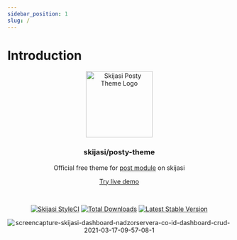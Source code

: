 ```yaml
---
sidebar_position: 1
slug: /
---
```


# Introduction

<p align="center">
  <a href="https://skijasi-posty.nadzorservera.co.id/">
    <img src="https://skijasi-posty.nadzorservera.co.id/img/skijasi-module-logo.png" width="150px" alt="Skijasi Posty Theme Logo" />
  </a>
</p>
<h3 align="center">skijasi/posty-theme</h3>
<p align="center">Official free theme for <a href="https://github.com/nadzorservera-indonesia/skijasi-post-module">post module</a> on skijasi</p>
<p align="center"><a href="https://skijasi-demo.nadzorservera.co.id/post" target="_blank">Try live demo</a></p>
<br />

<p align="center">
<a href="https://github.styleci.io/repos/347838630"><img src="https://github.styleci.io/repos/347838630/shield" alt="Skijasi StyleCI"/></a>
<a href="https://packagist.org/packages/nadzorservera-indonesia/skijasi-posty"><img src="https://img.shields.io/packagist/dt/skijasi/core" alt="Total Downloads"/></a>
<a href="https://packagist.org/packages/nadzorservera-indonesia/skijasi-posty "><img src="https://img.shields.io/packagist/v/skijasi/core" alt="Latest Stable Version"/></a>
</p>

<p align="center">
    <img src="https://skijasi-posty.nadzorservera.co.id/img/skijasi-posty-theme-preview.png" alt="screencapture-skijasi-dashboard-nadzorservera-co-id-dashboard-crud-2021-03-17-09-57-08-1" />
</p>
